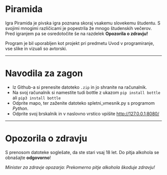 # Piramida
Igra Piramida je pivska igra poznana skoraj vsakemu slovekemu študentu. S svojimi mnogimi različicami je popestrila že mnogo študenskih večerov. Pred igranjem pa se osredotočite še na razdelek **Opozorila o zdravju!**

Program je bil uporabljen kot projekt pri predmetu Uvod v programiranje, vse slike in vizuali so avtorski.

---

# Navodila za zagon
- Iz Github-a si prenesite datoteko `.zip` in jo shranite na računalnik.
- Na svoj računalnik si namestite tudi bottle z ukazom `pip install bottle` ali `pip3 install bottle`
- Odprite mapo, ter zaženite datoteko spletni_vmesnik.py s programom *Python*.
- Odprite svoj brskalnik in v naslovno vrstico vpišite http://127.0.0.1:8080/

---

# Opozorila o zdravju
S prenosom datoteke soglešate, da ste stari vsaj 18 let. Do pitja alkohola se obnašajte **odgovorno**!

*Minister za zdravje opozarja: Prekomerno pitje alkohola škoduje zdravju!*

